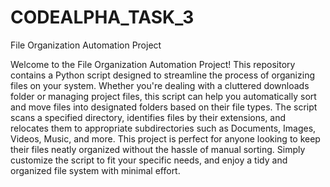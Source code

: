 # CODEALPHA_TASK_3

File Organization Automation Project

Welcome to the File Organization Automation Project! This repository contains a Python script designed to streamline the process of organizing files on your system. Whether you're dealing with a cluttered downloads folder or managing project files, this script can help you automatically sort and move files into designated folders based on their file types. The script scans a specified directory, identifies files by their extensions, and relocates them to appropriate subdirectories such as Documents, Images, Videos, Music, and more. This project is perfect for anyone looking to keep their files neatly organized without the hassle of manual sorting. Simply customize the script to fit your specific needs, and enjoy a tidy and organized file system with minimal effort.
